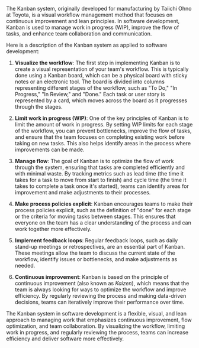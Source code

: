 The Kanban system, originally developed for manufacturing by Taiichi Ohno at Toyota, is a visual workflow management method that focuses on continuous improvement and lean principles. In software development, Kanban is used to manage work in progress (WIP), improve the flow of tasks, and enhance team collaboration and communication. 

Here is a description of the Kanban system as applied to software development:

1. **Visualize the workflow**: The first step in implementing Kanban is to create a visual representation of your team's workflow. This is typically done using a Kanban board, which can be a physical board with sticky notes or an electronic tool. The board is divided into columns representing different stages of the workflow, such as "To Do," "In Progress," "In Review," and "Done." Each task or user story is represented by a card, which moves across the board as it progresses through the stages.

2. **Limit work in progress (WIP)**: One of the key principles of Kanban is to limit the amount of work in progress. By setting WIP limits for each stage of the workflow, you can prevent bottlenecks, improve the flow of tasks, and ensure that the team focuses on completing existing work before taking on new tasks. This also helps identify areas in the process where improvements can be made.

3. **Manage flow**: The goal of Kanban is to optimize the flow of work through the system, ensuring that tasks are completed efficiently and with minimal waste. By tracking metrics such as lead time (the time it takes for a task to move from start to finish) and cycle time (the time it takes to complete a task once it's started), teams can identify areas for improvement and make adjustments to their processes.

4. **Make process policies explicit**: Kanban encourages teams to make their process policies explicit, such as the definition of "done" for each stage or the criteria for moving tasks between stages. This ensures that everyone on the team has a clear understanding of the process and can work together more effectively.

5. **Implement feedback loops**: Regular feedback loops, such as daily stand-up meetings or retrospectives, are an essential part of Kanban. These meetings allow the team to discuss the current state of the workflow, identify issues or bottlenecks, and make adjustments as needed.

6. **Continuous improvement**: Kanban is based on the principle of continuous improvement (also known as *Kaizen*), which means that the team is always looking for ways to optimize the workflow and improve efficiency. By regularly reviewing the process and making data-driven decisions, teams can iteratively improve their performance over time.

The Kanban system in software development is a flexible, visual, and lean approach to managing work that emphasizes continuous improvement, flow optimization, and team collaboration. By visualizing the workflow, limiting work in progress, and regularly reviewing the process, teams can increase efficiency and deliver software more effectively.